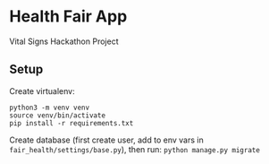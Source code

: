 # Health Fair App

Vital Signs Hackathon Project

## Setup

Create virtualenv:
```
python3 -m venv venv
source venv/bin/activate
pip install -r requirements.txt
```

Create database (first create user, add to env vars in `fair_health/settings/base.py`),
then run:
`python manage.py migrate`
